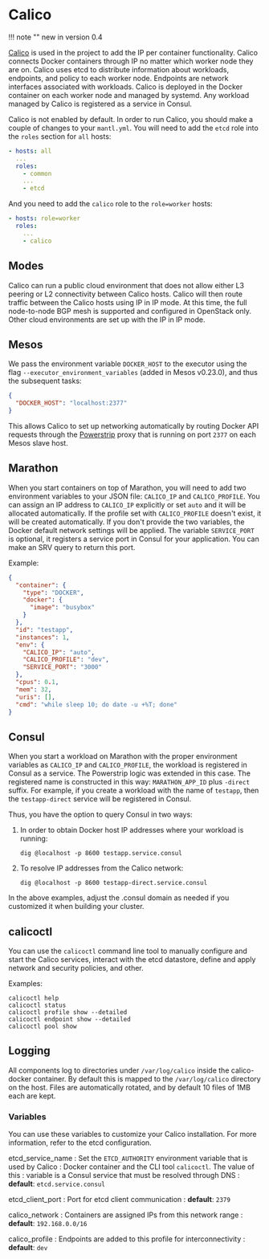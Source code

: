 Calico
======

!!! note ""
    new in version 0.4

[Calico](https://www.projectcalico.org) is used in the project to add
the IP per container functionality. Calico connects Docker containers
through IP no matter which worker node they are on. Calico uses etcd to
distribute information about workloads, endpoints, and policy to each
worker node. Endpoints are network interfaces associated with workloads.
Calico is deployed in the Docker container on each worker node and
managed by systemd. Any workload managed by Calico is registered as a
service in Consul.

Calico is not enabled by default. In order to run Calico, you should
make a couple of changes to your `mantl.yml`. You will need to add the
`etcd` role into the `roles` section for `all` hosts:

```yaml
- hosts: all
  ...
  roles:
    - common
    ...
    - etcd
```

And you need to add the `calico` role to the `role=worker` hosts:

```yaml
- hosts: role=worker
  roles:
    ...
    - calico
```

Modes
-----

Calico can run a public cloud environment that does not allow either L3
peering or L2 connectivity between Calico hosts. Calico will then route
traffic between the Calico hosts using IP in IP mode. At this time, the
full node-to-node BGP mesh is supported and configured in OpenStack
only. Other cloud environments are set up with the IP in IP mode.

Mesos
-----

We pass the environment variable `DOCKER_HOST` to the executor using the
flag `--executor_environment_variables` (added in Mesos v0.23.0), and
thus the subsequent tasks:

```json
{
  "DOCKER_HOST": "localhost:2377"
}
```

This allows Calico to set up networking automatically by routing Docker
API requests through the
[Powerstrip](https://github.com/clusterhq/powerstrip) proxy that is
running on port `2377` on each Mesos slave host.

Marathon
--------

When you start containers on top of Marathon, you will need to add two
environment variables to your JSON file: `CALICO_IP` and
`CALICO_PROFILE`. You can assign an IP address to `CALICO_IP` explicitly
or set `auto` and it will be allocated automatically. If the profile set
with `CALICO_PROFILE` doesn't exist, it will be created automatically.
If you don't provide the two variables, the Docker default network
settings will be applied. The variable `SERVICE_PORT` is optional, it
registers a service port in Consul for your application. You can make an
SRV query to return this port.

Example:

```json
{
  "container": {
    "type": "DOCKER",
    "docker": {
      "image": "busybox"
    }
  },
  "id": "testapp",
  "instances": 1,
  "env": {
    "CALICO_IP": "auto",
    "CALICO_PROFILE": "dev",
    "SERVICE_PORT": "3000"
  },
  "cpus": 0.1,
  "mem": 32,
  "uris": [],
  "cmd": "while sleep 10; do date -u +%T; done"
}
```

Consul
------

When you start a workload on Marathon with the proper environment
variables as `CALICO_IP` and `CALICO_PROFILE`, the workload is
registered in Consul as a service. The Powerstrip logic was extended in
this case. The registered name is constructed in this way:
`MARATHON_APP_ID` plus `-direct` suffix. For example, if you create a
workload with the name of `testapp`, then the `testapp-direct` service
will be registered in Consul.

Thus, you have the option to query Consul in two ways:

1.  In order to obtain Docker host IP addresses where your workload is
    running:

        dig @localhost -p 8600 testapp.service.consul

2.  To resolve IP addresses from the Calico network:

        dig @localhost -p 8600 testapp-direct.service.consul

In the above examples, adjust the .consul domain as needed if you
customized it when building your cluster.

calicoctl
---------

You can use the `calicoctl` command line tool to manually configure and
start the Calico services, interact with the etcd datastore, define and
apply network and security policies, and other.

Examples:

```shell
calicoctl help
calicoctl status
calicoctl profile show --detailed
calicoctl endpoint show --detailed
calicoctl pool show
```

Logging
-------

All components log to directories under `/var/log/calico` inside the
calico-docker container. By default this is mapped to the
`/var/log/calico` directory on the host. Files are automatically
rotated, and by default 10 files of 1MB each are kept.

### Variables

You can use these variables to customize your Calico installation. For
more information, refer to the etcd configuration.

etcd\_service\_name
:   Set the `ETCD_AUTHORITY` environment variable that is used by Calico
:   Docker container and the CLI tool `calicoctl`. The value of this
:   variable is a Consul service that must be resolved through DNS
:   **default**: `etcd.service.consul`

etcd\_client\_port
:   Port for etcd client communication
:   **default**: `2379`

calico\_network
:   Containers are assigned IPs from this network range
:   **default**: `192.168.0.0/16`

calico\_profile
:   Endpoints are added to this profile for interconnectivity
:   **default**: `dev`
